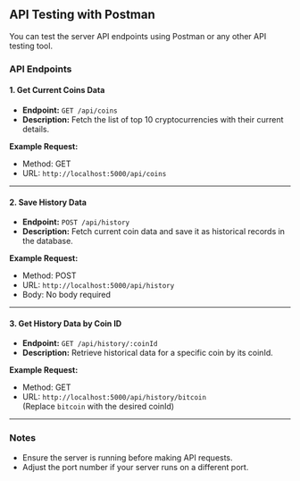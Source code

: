 ## API Testing with Postman

You can test the server API endpoints using Postman or any other API testing tool.

### API Endpoints

#### 1. Get Current Coins Data

- **Endpoint:** `GET /api/coins`  
- **Description:** Fetch the list of top 10 cryptocurrencies with their current details.

**Example Request:**

- Method: GET  
- URL: `http://localhost:5000/api/coins`

---

#### 2. Save History Data

- **Endpoint:** `POST /api/history`  
- **Description:** Fetch current coin data and save it as historical records in the database.

**Example Request:**

- Method: POST  
- URL: `http://localhost:5000/api/history`
- Body: No body required

---

#### 3. Get History Data by Coin ID

- **Endpoint:** `GET /api/history/:coinId`  
- **Description:** Retrieve historical data for a specific coin by its coinId.

**Example Request:**

- Method: GET  
- URL: `http://localhost:5000/api/history/bitcoin`  
  (Replace `bitcoin` with the desired coinId)

---

### Notes

- Ensure the server is running before making API requests.
- Adjust the port number if your server runs on a different port.